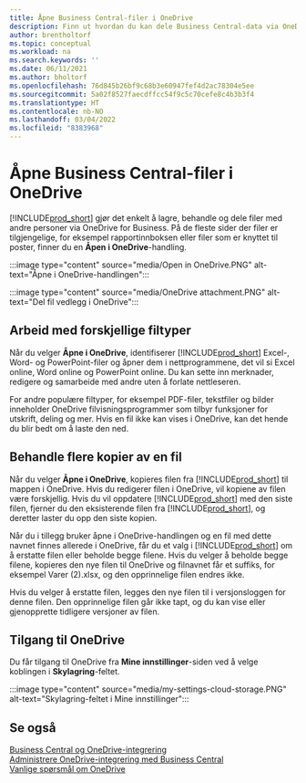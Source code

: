 ```yaml
---
title: Åpne Business Central-filer i OneDrive
description: Finn ut hvordan du kan dele Business Central-data via OneDrive for Business.
author: brentholtorf
ms.topic: conceptual
ms.workload: na
ms.search.keywords: ''
ms.date: 06/11/2021
ms.author: bholtorf
ms.openlocfilehash: 76d845b26bf9c68b3e60947fef4d2ac78304e5ee
ms.sourcegitcommit: 5a02f8527faecdffcc54f9c5c70cefe8c4b3b3f4
ms.translationtype: HT
ms.contentlocale: nb-NO
ms.lasthandoff: 03/04/2022
ms.locfileid: "8383968"
---
```

# <a name="opening-business-central-files-in-onedrive"></a>Åpne Business Central-filer i OneDrive
[!INCLUDE[prod_short](includes/prod_short.md)] gjør det enkelt å lagre, behandle og dele filer med andre personer via OneDrive for Business. På de fleste sider der filer er tilgjengelige, for eksempel rapportinnboksen eller filer som er knyttet til poster, finner du en **Åpen i OneDrive**-handling.

:::image type="content" source="media/Open in OneDrive.PNG" alt-text="Åpne i OneDrive-handlingen":::

 
:::image type="content" source="media/OneDrive attachment.PNG" alt-text="Del fil vedlegg i OneDrive":::

## <a name="working-with-different-types-of-files"></a>Arbeid med forskjellige filtyper
Når du velger **Åpne i OneDrive**, identifiserer [!INCLUDE[prod_short](includes/prod_short.md)] Excel-, Word- og PowerPoint-filer og åpner dem i nettprogrammene, det vil si Excel online, Word online og PowerPoint online. Du kan sette inn merknader, redigere og samarbeide med andre uten å forlate nettleseren. 

For andre populære filtyper, for eksempel PDF-filer, tekstfiler og bilder inneholder OneDrive filvisningsprogrammer som tilbyr funksjoner for utskrift, deling og mer. Hvis en fil ikke kan vises i OneDrive, kan det hende du blir bedt om å laste den ned. 

## <a name="managing-multiple-copies-of-a-file"></a>Behandle flere kopier av en fil
Når du velger **Åpne i OneDrive**, kopieres filen fra [!INCLUDE[prod_short](includes/prod_short.md)] til mappen i OneDrive. Hvis du redigerer filen i OneDrive, vil kopiene av filen være forskjellig. Hvis du vil oppdatere [!INCLUDE[prod_short](includes/prod_short.md)] med den siste filen, fjerner du den eksisterende filen fra [!INCLUDE[prod_short](includes/prod_short.md)], og deretter laster du opp den siste kopien.

Når du i tillegg bruker åpne i OneDrive-handlingen og en fil med dette navnet finnes allerede i OneDrive, får du et valg i [!INCLUDE[prod_short](includes/prod_short.md)] om å erstatte filen eller beholde begge filene. Hvis du velger å beholde begge filene, kopieres den nye filen til OneDrive og filnavnet får et suffiks, for eksempel Varer (2).xlsx, og den opprinnelige filen endres ikke. 

Hvis du velger å erstatte filen, legges den nye filen til i versjonsloggen for denne filen. Den opprinnelige filen går ikke tapt, og du kan vise eller gjenopprette tidligere versjoner av filen. 

## <a name="accessing-your-onedrive"></a>Tilgang til OneDrive
Du får tilgang til OneDrive fra **Mine innstillinger**-siden ved å velge koblingen i **Skylagring**-feltet.

:::image type="content" source="media/my-settings-cloud-storage.PNG" alt-text="Skylagring-feltet i Mine innstillinger":::

<!--## Extending the Connection to OneDrive
You can create an extension and connect it to... For more information, see...-->

## <a name="see-also"></a>Se også
[Business Central og OneDrive-integrering](across-onedrive-overview.md)  
[Administrere OneDrive-integrering med Business Central](admin-onedrive-integration.md)  
[Vanlige spørsmål om OneDrive](admin-onedrive-faq.md)